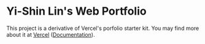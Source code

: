 # Yi-Shin Lin's Web Portfolio 

This project is a derivative of Vercel's porfolio starter kit. You 
may find more about it at [Vercel](https://vercel.com/templates) ([Documentation](https://nextjs.org/docs/app/building-your-application/deploying)).
